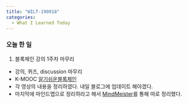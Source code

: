 ```yaml
---
title: "WILT-190918"
categories:
  - What I Learned Today
---
```


### 오늘 한 일

1. 블록체인 강의 1주차 마무리
- 강의, 퀴즈, discussion 마무리
- K-MOOC [알기쉬운블록체인]
- 각 영상의 내용을 정리하였다. 내일 블로그에 업데이트 해야겠다.
- 마지막에 마인드맵으로 정리하라고 해서 [MindMeister]를 통해 따로 정리했다.


[알기쉬운블록체인]: http://www.kmooc.kr/courses/course-v1:SJCU+SJCU01+2019_2/course/
[MindMeister]: https://www.mindmeister.com/1330525290#